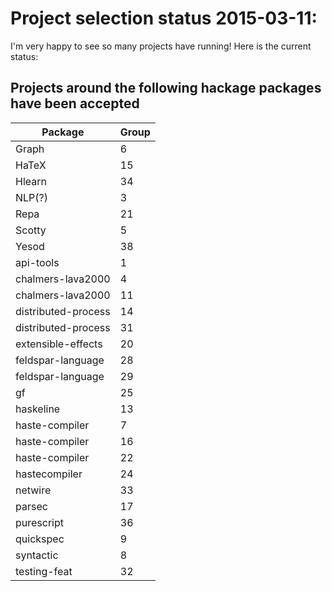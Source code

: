 # Project selection status 2015-03-11:

I'm very happy to see so many projects have running! Here is the current status:

## Projects around the following hackage packages have been accepted

| Package             | Group | 
| ------------------- | ----- | 
| Graph               |     6 |
| HaTeX               |    15 |
| Hlearn              |    34 |
| NLP(?)              |     3 |
| Repa                |    21 |
| Scotty              |     5 |
| Yesod               |    38 |
| api-tools           |     1 |
| chalmers-lava2000   |     4 |
| chalmers-lava2000   |    11 |
| distributed-process |    14 |
| distributed-process |    31 |
| extensible-effects  |    20 |
| feldspar-language   |    28 |
| feldspar-language   |    29 |
| gf                  |    25 |
| haskeline           |    13 |
| haste-compiler      |     7 |
| haste-compiler      |    16 |
| haste-compiler      |    22 |
| haste­compiler      |    24 |
| netwire             |    33 |
| parsec              |    17 |
| purescript          |    36 |
| quickspec           |     9 |
| syntactic           |     8 |
| testing-feat        |    32 |

